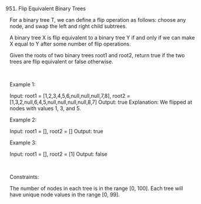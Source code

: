 951. Flip Equivalent Binary Trees

For a binary tree T, we can define a flip operation as follows: choose any node, and swap the left and right child subtrees.

A binary tree X is flip equivalent to a binary tree Y if and only if we can make X equal to Y after some number of flip operations.

Given the roots of two binary trees root1 and root2, return true if the two trees are flip equivalent or false otherwise.

 

Example 1:

Input: root1 = [1,2,3,4,5,6,null,null,null,7,8], root2 = [1,3,2,null,6,4,5,null,null,null,null,8,7]
Output: true
Explanation: We flipped at nodes with values 1, 3, and 5.


Example 2:

Input: root1 = [], root2 = []
Output: true


Example 3:

Input: root1 = [], root2 = [1]
Output: false


 

Constraints:

The number of nodes in each tree is in the range [0, 100].
Each tree will have unique node values in the range [0, 99].